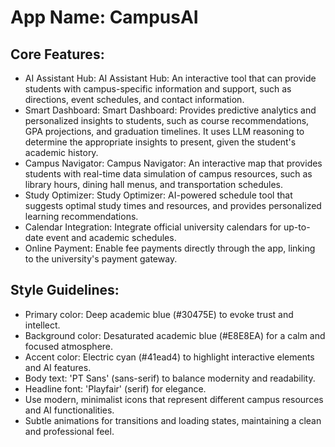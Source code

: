 # **App Name**: CampusAI

## Core Features:

- AI Assistant Hub: AI Assistant Hub: An interactive tool that can provide students with campus-specific information and support, such as directions, event schedules, and contact information.
- Smart Dashboard: Smart Dashboard: Provides predictive analytics and personalized insights to students, such as course recommendations, GPA projections, and graduation timelines. It uses LLM reasoning to determine the appropriate insights to present, given the student's academic history.
- Campus Navigator: Campus Navigator: An interactive map that provides students with real-time data simulation of campus resources, such as library hours, dining hall menus, and transportation schedules.
- Study Optimizer: Study Optimizer: AI-powered schedule tool that suggests optimal study times and resources, and provides personalized learning recommendations.
- Calendar Integration: Integrate official university calendars for up-to-date event and academic schedules.
- Online Payment: Enable fee payments directly through the app, linking to the university's payment gateway.

## Style Guidelines:

- Primary color: Deep academic blue (#30475E) to evoke trust and intellect.
- Background color: Desaturated academic blue (#E8E8EA) for a calm and focused atmosphere.
- Accent color: Electric cyan (#41ead4) to highlight interactive elements and AI features.
- Body text: 'PT Sans' (sans-serif) to balance modernity and readability.
- Headline font: 'Playfair' (serif) for elegance.
- Use modern, minimalist icons that represent different campus resources and AI functionalities.
- Subtle animations for transitions and loading states, maintaining a clean and professional feel.